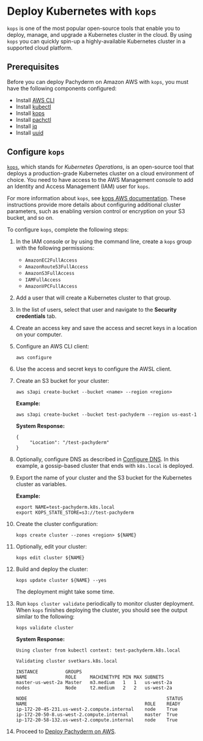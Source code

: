 # Deploy Kubernetes with `kops`

`kops` is one of the most popular open-source tools
that enable you to deploy, manage, and upgrade a
Kubernetes cluster in the cloud. By using `kops` you can
quickly spin-up a highly-available Kubernetes cluster in
a supported cloud platform.

## Prerequisites

Before you can deploy Pachyderm on Amazon AWS with
`kops`, you must have the following components configured:

- Install [AWS CLI](https://aws.amazon.com/cli/)
- Install [kubectl](https://kubernetes.io/docs/tasks/tools/)
- Install [kops](https://github.com/kubernetes/kops/blob/master/docs/install.md)
- Install [pachctl](../../../../getting_started/local_installation/#install-pachctl)
- Install [jq](https://stedolan.github.io/jq/download/)
- Install [uuid](http://man7.org/linux/man-pages/man1/uuidgen.1.html)

## Configure `kops`

[`kops`](https://github.com/kubernetes/kops/blob/master/docs/index.md), which stands for
*Kubernetes Operations*, is an open-source tool that deploys
a production-grade Kubernetes cluster on a cloud environment of choice.
You need to have access to the
AWS Management console to add an Identity and Access Management (IAM) user
for `kops`.

For more information about `kops`, see
[kops AWS documentation](https://github.com/kubernetes/kops/blob/master/docs/getting_started/aws.md).
These instructions provide more details about configuring
additional cluster parameters, such as enabling version control
or encryption on your S3 bucket, and so on.

To configure `kops`, complete the following steps:

1. In the IAM console or by using the command line, create a `kops` group
with the following permissions:

   * `AmazonEC2FullAccess`
   * `AmazonRoute53FullAccess`
   * `AmazonS3FullAccess`
   * `IAMFullAccess`
   * `AmazonVPCFullAccess`

1. Add a user that will create a Kubernetes cluster to that group.
1. In the list of users, select that user and navigate to the
**Security credentials** tab.
1. Create an access key and save the access and secret keys in a
location on your computer.
1. Configure an AWS CLI client:

   ```shell
   aws configure
   ```

1. Use the access and secret keys to configure the AWSL client.

1. Create an S3 bucket for your cluster:

   ```shell
   aws s3api create-bucket --bucket <name> --region <region>
   ```

   **Example:**

   ```shell
   aws s3api create-bucket --bucket test-pachyderm --region us-east-1
   ```

   **System Response:**

   ```shell
   {
        "Location": "/test-pachyderm"
   }
   ```

1. Optionally, configure DNS as described in [Configure DNS](https://github.com/kubernetes/kops/blob/master/docs/getting_started/aws.md#configure-dns).
In this example, a gossip-based cluster that ends with `k8s.local`
is deployed.

1. Export the name of your cluster and the S3 bucket for the Kubernetes
cluster as variables.

   **Example:**

   ```shell
   export NAME=test-pachyderm.k8s.local
   export KOPS_STATE_STORE=s3://test-pachyderm
   ```

1. Create the cluster configuration:

   ```shell
   kops create cluster --zones <region> ${NAME}
   ```

1. Optionally, edit your cluster:

   ```shell
   kops edit cluster ${NAME}
   ```

1. Build and deploy the cluster:

   ```shell
   kops update cluster ${NAME} --yes
   ```

   The deployment might take some time.

1. Run `kops cluster validate` periodically to monitor cluster deployment.
   When `kops` finishes deploying the cluster, you should see the output
   similar to the following:

   ```shell
   kops validate cluster
   ```

   **System Response:**

   ```shell
   Using cluster from kubectl context: test-pachyderm.k8s.local

   Validating cluster svetkars.k8s.local

   INSTANCE          GROUPS
   NAME              ROLE     MACHINETYPE MIN MAX SUBNETS
   master-us-west-2a Master   m3.medium   1   1   us-west-2a
   nodes             Node     t2.medium   2   2   us-west-2a

   NODE                                                   STATUS
   NAME                                           ROLE    READY
   ip-172-20-45-231.us-west-2.compute.internal    node    True
   ip-172-20-50-8.us-west-2.compute.internal      master  True
   ip-172-20-58-132.us-west-2.compute.internal    node    True
   ```

1. Proceed to [Deploy Pachyderm on AWS](aws-deploy-pachyderm.md).
